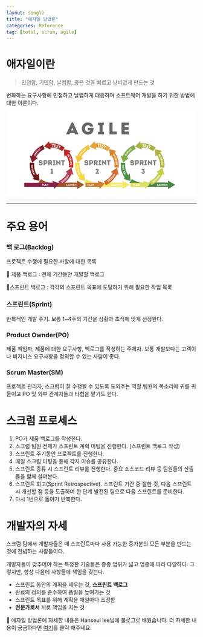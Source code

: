 ```yaml
---
layout: single
title: "애자일 방법론"
categories: Reference
tag: [total, scrum, agile]
---
```


# 애자일이란

> 민첩함, 기민함, 날렵함, 좋은 것을 빠르고 낭비없게 만드는 것

변화하는 요구사항에 민첩하고 날렵하게 대응하며 소프트웨어 개발을 하기 위한 방법에 대한 이론이다.

![screencapture-5630035](/images/screencapture-5630035.png)

---

# 주요 용어

### 백 로그(Backlog)

프로젝트 수행에 필요한 사항에 대한 목록

🎯 제품 백로그 : 전체 기간동안 개발할 백로그

🎯스프린트 백로그 : 각각의 스프린트 목표에 도달하기 위해 필요한 작업 목록

### 스프린트(Sprint)

반복적인 개발 주기. 보통 1~4주의 기간을 상황과 조직에 맞게 선정한다.

### Product Ownder(PO)

제품 책임자, 제품에 대한 요구사항, 백로그를 작성하는 주체자. 보통 개발보다는 고객이나 비지니스 요구사항을 정의할 수 있는 사람이 좋다.

### Scrum Master(SM)

프로젝트 관리자, 스크럼이 잘 수행될 수 있도록 도와주는 역할.팀원의 목소리에 귀를 귀울이고 PO 및 외부 관계자들과 타협을 맡기도 한다.

# 스크럼 프로세스

1. PO가 제품 백로그를 작성한다.
2. 스크럼 팀원 전체가 스프린트 계획 미팅을 진행한다. (스프린트 백로그 작성)
3. 스프린트 주기동안 프로젝트를 진행한다.
4. 매일 스크럼 미팅을 통해 각자 이슈를 공유한다.
5. 스프린트 종류 시 스프린트 리뷰를 진행한다. 중요 소스코드 리뷰 등 팀원들의 산출물을 함께 살펴본다.
6. 스프린트 회고(Sprint Retrospective). 스프린트 기간 중 잘한 것, 다음 스프린트 시 개선할 점 등을 도출하며 한 단계 발전된 팀으로 다음 스프린트를 준비한다.
7. 다시 1번으로 돌아가 반복한다.

# 개발자의 자세

스크럼 팀에서 개발자들은 매 스프린트마다 사용 가능한 증가분의 모든 부분을 만드는 것에 전념하는 사람들이다.

개발자들이 갖추어야 하는 특정한 기술들은 종종 범위가 넓고 업종에 따라 다양하다. 그렇지만, 항상 다음에 사항들에 책임을 갖는다.

- 스프린트 동안의 계획을 세우는 것, **스프린트 백로그**
- 완료의 정의를 준수하여 품질을 높여가는 것
- 스프린트 목표를 위해 계획을 매일마다 조정함
- **전문가로서** 서로 책임을 지는 것

📌 애자일 방법론에 자세한 내용은 Hanseul lee님에 블로그로 배웠습니다. 더 자세한 내용이 궁금하다면 [여기](https://hanseul-lee.github.io/2020/11/29/20-11-29-Agile/)를 클릭 해주세요.
